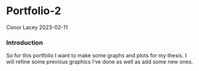 Portfolio-2
================
Conor Lacey
2023-02-11

### Introduction

So for this portfolio I want to make some graphs and plots for my
thesis. I will refine some previous graphics I’ve done as well as add
some new ones.
